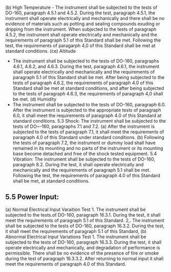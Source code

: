 (b) 
High Temperature - The instrument shall be subjected to the tests of DO-160, 
paragraph 4.5.1 and 4.5.2. 
During the test, paragraph 4.5.1, the instrument shall 
operate electrically and mechanically and there shall be no evidence of materials such 
as potting and sealing compounds exuding or dripping from the instrument. 
When 
subjected to the tests of paragraph 4.5.2, the instrument shall operate electrically 
and mechanically and the requirements of paragraph 5.1 of this Standard shall be 
met. 
Following the test, the requirements of paragarph 4,0 of this Standard shall 
be met 
at standard conditions. 
(ce) 
Altitude 
- The instrument shall be subjected to the tests of DO-160, paragraphs 4.6.1, 
4.6.2, and 4.6.3. 
During the test, paragraph 4.6.1, the instrument shall operate 
electrically and mechanically and the requirements of paragraph 5.1 of this Standard 
shall be met. 
After being subjected to the tests of paragraph 4.6.2, 
the requirements 
of paragraph 4.0 of this 
Standard shall be met 
at standard conditions, and after being 
subjected to the tests of paragraph 4.6.3, the requirements of paragraph 4,0 shall be 
met. 
(d) 
Humidity 
- The instrument shall be subjected to the tests of DO-160, paragraph 6.0. 
After the instrument 
is subjected to the appropriate tests of paragraph 6.0, 
it shall 
meet the requirements of paragraph 4.0 of this Standard at standard conditions. 
5.3 
Shock: 
The instrument shall be subjected to the tests of DO~-160, paragraphs 
7.1 and 
7.2. 
(a) 
After the instrument 
is subjected to the tests of paragraph 7.1, 
it shall meet the 
requirements of paragraph 4.0 of this Standard under standard conditions. 
(b) 
Following the tests of paragraph 7.2, the instrument or dummy load shall have remained in its mounting and no parts of the instrument or its mounting base become 
detached and free of the shock tested equipment. 
5.4 
Vibration: 
The instrument shall be subjected to the tests of DO-160, paragraph 8.2. 
During 
the test, 
it shall operate electrically and mechanically and the requirements of paragraph 5.1 
shall be met. 
Following the test, 
the requirements of paragraph 4.0 of this Standard shall be 
met, at standard conditions. 

## 5.5 Power Input:

(a) 
Normal Electrical Input Varaition Test 
1. 
The instrument shall be subjected to the tests.of DO-160, paragraph 16.3.1. 
During the test, 
it shall meet the requirements of paragraph 5.1 of this 
Standard. 
2,. 
The instrument shall be subjected to the tests of DO-160, paragraph 16.3.2. 
During the test, 
it shall meet the requirements of paragraph 5.1 of this Standard, 
(b) 
Abnormal Electrical Input Variations Test 
1. 
The instrument shall be subjected to the tests of DO-160, paragraph 16.3.3. 
During the test, 
it shall operate electrically and mechanically, and degradation 
of performance is permissible. 
There shall be no evidence of the presence of 
fire 
or smoke during the test of paragraph 16.3.3.2. 
After returning to normal 
input 
it shall meet the requirements of paragraph 4.0 of this Standard. 